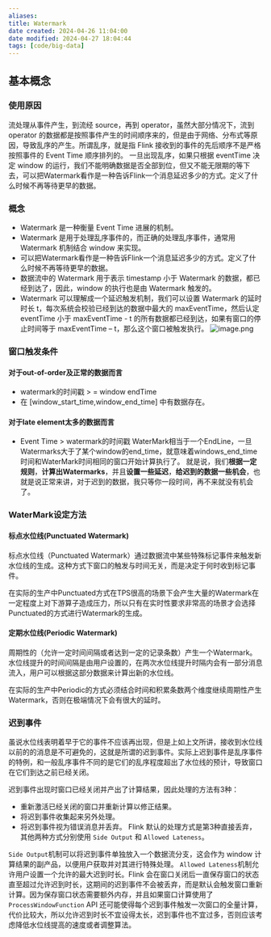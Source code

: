 ```yaml
---
aliases: 
title: Watermark
date created: 2024-04-26 11:04:00
date modified: 2024-04-27 18:04:44
tags: [code/big-data]
---
```

## 基本概念
### 使用原因
流处理从事件产生，到流经 source，再到 operator，虽然大部分情况下，流到 operator 的数据都是按照事件产生的时间顺序来的，但是由于网络、分布式等原因，导致乱序的产生。所谓乱序，就是指 Flink 接收到的事件的先后顺序不是严格按照事件的 Event Time 顺序排列的。
一旦出现乱序，如果只根据 eventTime 决定 window 的运行，我们不能明确数据是否全部到位，但又不能无限期的等下去，可以把Watermark看作是一种告诉Flink一个消息延迟多少的方式。定义了什么时候不再等待更早的数据。
### 概念
- Watermark 是一种衡量 Event Time 进展的机制。
- Watermark 是用于处理乱序事件的，而正确的处理乱序事件，通常用 Watermark 机制结合 window 来实现。
- 可以把Watermark看作是一种告诉Flink一个消息延迟多少的方式。定义了什么时候不再等待更早的数据。
- 数据流中的 Watermark 用于表示 timestamp 小于 Watermark 的数据，都已经到达了，因此，window 的执行也是由 Watermark 触发的。
- Watermark 可以理解成一个延迟触发机制，我们可以设置 Watermark 的延时时长 t，每次系统会校验已经到达的数据中最大的 maxEventTime，然后认定 eventTime 小于 maxEventTime - t 的所有数据都已经到达，如果有窗口的停止时间等于 maxEventTime – t，那么这个窗口被触发执行。
![image.png](https://typora-tes.oss-cn-shanghai.aliyuncs.com/picgo/2024-04-26-11-57-34.png)
### 窗口触发条件
#### 对于out-of-order及正常的数据而言
- watermark的时间戳 > = window endTime
- 在 [window_start_time,window_end_time] 中有数据存在。
#### 对于late element太多的数据而言
- Event Time > watermark的时间戳
WaterMark相当于一个EndLine，一旦Watermarks大于了某个window的end_time，就意味着windows_end_time时间和WaterMark时间相同的窗口开始计算执行了。
就是说，我们**根据一定规则**，**计算出Watermarks**，并且**设置一些延迟**，**给迟到的数据一些机会**，也就是说正常来讲，对于迟到的数据，我只等你一段时间，再不来就没有机会了。

### WaterMark设定方法
#### 标点水位线(Punctuated Watermark)
标点水位线（Punctuated Watermark）通过数据流中某些特殊标记事件来触发新水位线的生成。这种方式下窗口的触发与时间无关，而是决定于何时收到标记事件。

在实际的生产中Punctuated方式在TPS很高的场景下会产生大量的Watermark在一定程度上对下游算子造成压力，所以只有在实时性要求非常高的场景才会选择Punctuated的方式进行Watermark的生成。

#### 定期水位线(Periodic Watermark)
周期性的（允许一定时间间隔或者达到一定的记录条数）产生一个Watermark。水位线提升的时间间隔是由用户设置的，在两次水位线提升时隔内会有一部分消息流入，用户可以根据这部分数据来计算出新的水位线。

在实际的生产中Periodic的方式必须结合时间和积累条数两个维度继续周期性产生Watermark，否则在极端情况下会有很大的延时。

### 迟到事件
虽说水位线表明着早于它的事件不应该再出现，但是上如上文所讲，接收到水位线以前的的消息是不可避免的，这就是所谓的迟到事件。实际上迟到事件是乱序事件的特例，和一般乱序事件不同的是它们的乱序程度超出了水位线的预计，导致窗口在它们到达之前已经关闭。

迟到事件出现时窗口已经关闭并产出了计算结果，因此处理的方法有3种：
- 重新激活已经关闭的窗口并重新计算以修正结果。
- 将迟到事件收集起来另外处理。
- 将迟到事件视为错误消息并丢弃。
Flink 默认的处理方式是第3种直接丢弃，其他两种方式分别使用 `Side Output` 和 `Allowed Lateness`。

`Side Output`机制可以将迟到事件单独放入一个数据流分支，这会作为 window 计算结果的副产品，以便用户获取并对其进行特殊处理。
`Allowed Lateness`机制允许用户设置一个允许的最大迟到时长。Flink 会在窗口关闭后一直保存窗口的状态直至超过允许迟到时长，这期间的迟到事件不会被丢弃，而是默认会触发窗口重新计算。因为保存窗口状态需要额外内存，并且如果窗口计算使用了 `ProcessWindowFunction` API 还可能使得每个迟到事件触发一次窗口的全量计算，代价比较大，所以允许迟到时长不宜设得太长，迟到事件也不宜过多，否则应该考虑降低水位线提高的速度或者调整算法。